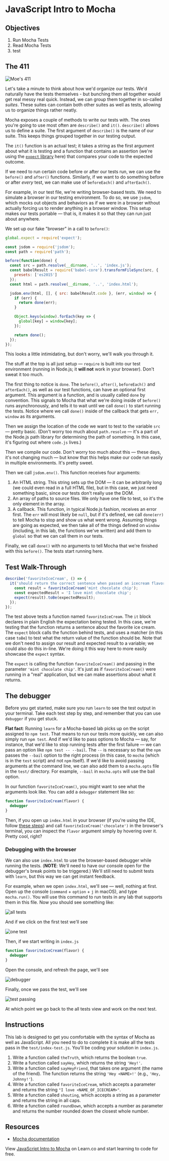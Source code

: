 # JavaScript Intro to Mocha

## Objectives

1. Run Mocha Tests
2. Read Mocha Tests
3. test

## The 411
![Moe's 411](https://media.giphy.com/media/3orif1KCl3AcfVQefm/giphy.gif)

Let's take a minute to think about how we'd organize our tests. We'd naturally have the tests themselves - but bunching them all together would get real messy real quick. Instead, we can group them together in so-called _suites_. These suites can contain both other suites as well as tests, allowing us to organize things rather neatly.

Mocha exposes a couple of methods to write our tests with. The ones you're going to use most often are `describe()` and `it()`. `describe()` allows us to define a suite. The first argument of `describe()` is the name of our suite. This keeps things grouped together in our testing output.

The `it()` function is an actual test; it takes a string as the first argument about what it is testing and a function that contains an assertion (we're using the [`expect` library](https://github.com/mjackson/expect) here) that compares your code to the expected outcome.

If we need to run certain code before or after our tests run, we can use the `before()` and `after()` functions. Similarly, if we want to do something before or after _every_ test, we can make use of `beforeEach()` and `afterEach()`.

For example, in our test file, we're writing browser-based tests. We need to simulate a browser in our testing environment. To do so, we use `jsdom`, which mocks out objects and behaviors as if we were in a browser without actually forcing us to render anything in a browser window. This setup makes our tests portable — that is, it makes it so that they can run just about anywhere.

We set up our fake "browser" in a call to `before()`:

```javascript
global.expect = require('expect');

const jsdom = require('jsdom');
const path = require('path');

before(function(done) {
  const src = path.resolve(__dirname, '..', 'index.js');
  const babelResult = require('babel-core').transformFileSync(src, {
    presets: ['es2015']
  });
  const html = path.resolve(__dirname, '..', 'index.html');

  jsdom.env(html, [], { src: babelResult.code }, (err, window) => {
    if (err) {
      return done(err);
    }

    Object.keys(window).forEach(key => {
      global[key] = window[key];
    });

    return done();
  });
});
```

This looks a little intimidating, but don't worry, we'll walk you through it.

The stuff at the top is all just setup — `require` is built into our test environment (running in Node.js; it **will not** work in your browser). Don't sweat it too much.

The first thing to notice is `done`. The `before()`, `after()`, `beforeEach()` and `afterEach()`, as well as our test functions, can have an optional first argument. This argument is a function, and is usually called `done` by convention. This signals to Mocha that what we're doing inside of `before()` runs asynchronously, and tells it to wait until we call `done()` to start running the tests. Notice where we call `done()` inside of the callback that gets `err, window` as its arguments.

Then we assign the location of the code we want to test to the variable `src` — pretty basic. (Don't worry too much about `path.resolve` — it's a part of the Node.js path library for determining the path of something. In this case, it's figuring out where `code.js` lives.)

Then we compile our code. Don't worry too much about this — these days, it's not changing much — but know that this helps make our code run easily in multiple environments. It's pretty sweet.

Then we call `jsdom.env()`. This function receives four arguments:

1. An HTML string. This string sets up the DOM — it can be arbitrarily long (we could even read in a full HTML file), but in this case, we just need something basic, since our tests don't really use the DOM.
2. An array of paths to source files. We only have one file to test, so it's the only element in the array.
3. A callback. This function, in typical Node.js fashion, receives an error first. The `err` will most likely be `null`, but if it's defined, we call `done(err)` to tell Mocha to stop and show us what went wrong. Assuming things are going as expected, we then take all of the things defined on `window` (including, in this lab, the functions we've written) and add them to `global` so that we can call them in our tests.

Finally, we call `done()` with no arguments to tell Mocha that we're finished with this `before()`. The tests start running here.

## Test Walk-Through

```js
describe('favoriteIceCream', () => {
  it('should return the correct sentence when passed an icecream flavor', () => {
    const result = favoriteIceCream('mint chocolate chip');
    const expectedResult = 'I love mint chocolate chip';
    expect(result).toBe(expectedResult);
  });
});
```

The test above tests a function named `favoriteIceCream`. The `it` block declares in plain English the expectation being tested. In this case, we're testing that the function returns a sentence about the favorite ice cream. The `expect` block calls the function behind tests, and uses a matcher (in this case `toBe`) to test what the return value of the function should be. Note that we don't need to assign our result and expected result to a variable; we could also do this in-line. We're doing it this way here to more easily showcase the `expect` syntax.

The `expect` is calling the function `favoriteIceCream()` and passing in the parameter `'mint chocolate chip'`. It's just as if `favoriteIceCream()` were running in a "real" application, but we can make assertions about what it returns.

## The debugger

Before you get started, make sure you run `learn` to see the test output in your terminal. Take each test step by step, and remember that you can use `debugger` if you get stuck.

**Flat fact**: Running `learn` for a Mocha-based lab picks up on the script assigned to `npm test`. That means to run our tests more quickly, we can also simply run `npm test`. And if we'd like to pass options to Mocha — say, for instance, that we'd like to stop running tests after the first failure — we can pass an option like `npm test -- --bail`. The `--` is necessary so that the `npm` passes the `--bail` option to the right process (in this case, to `mocha` (which is in the `test` script) and not `npm` itself). If we'd like to avoid passing arguments at the command line, we can also add them to a `mocha.opts` file in the `test/` directory. For example, `--bail` in `mocha.opts` will use the bail option.

In our function `favoriteIceCream()`, you might want to see what the arguments look like. You can add a `debugger` statement like so:
```javascript
function favoriteIceCream(flavor) {
  debugger
}
```

Then, if you open up `index.html` in your browser (if you're using the IDE, follow [these steps](http://help.learn.co/the-learn-ide/common-ide-questions/viewing-html-pages-in-the-learn-ide)) and call `favoriteIceCream('chocolate')` in the browser's terminal, you can inspect the `flavor` argument simply by hovering over it. Pretty cool, right?

### Debugging with the browser

We can also use `index.html` to use the browser-based debugger while running the tests. (**NOTE**: We'll need to have our console open for the debugger's break points to be triggered.) We'll still need to submit tests with `learn`, but this way we can get instant feedback.

For example, when we open `index.html`, we'll see — well, nothing at first. Open up the console (`command` + `option` + `j` in macOS), and type `mocha.run()`. You will use this command to run tests in any lab that supports them in this file. Now you should see something like:

![all tests](https://curriculum-content.s3.amazonaws.com/skills-based-js/intro_to_mocha/intro_to_mocha_all_tests.png)

And if we click on the first test we'll see

![one test](https://curriculum-content.s3.amazonaws.com/skills-based-js/intro_to_mocha/intro_to_mocha_one_test.png)

Then, if we start writing in `index.js`

```javascript
function favoriteIceCream(flavor) {
  debugger
}
```

Open the console, and refresh the page, we'll see

![debugger](https://curriculum-content.s3.amazonaws.com/skills-based-js/intro_to_mocha/intro_to_mocha_debugger.png)

Finally, once we pass the test, we'll see

![test passing](https://curriculum-content.s3.amazonaws.com/skills-based-js/intro_to_mocha/intro_to_mocha_one_test_passing.png)

At which point we go back to the all tests view and work on the next test.

## Instructions

This lab is designed to get you comfortable with the syntax of Mocha as well as JavaScript. All you need to do to complete it is make all the tests pass in the `test/index-test.js`.  You'll be coding your solution in `index.js`.

1. Write a function called `theTruth`, which returns the boolean `true`.
2. Write a function called `sayHey`, which returns the string `'Hey!'`.
3. Write a function called `sayHeyFriend`, that takes one argument (the name of the friend). The function returns the string `'Hey <NAME>!'` (e.g., `'Hey, Johnny!'`).
4. Write a function called `favoriteIceCream`, which accepts a parameter and returns the string `"I love <NAME_OF_ICECREAM>"`.
5. Write a function called `shouting`, which accepts a string as a parameter and returns the string in all caps.
6. Write a function called `roundDown`, which accepts a number as parameter and returns the number rounded down the closest whole number.

## Resources

- [Mocha documentation](http://mochajs.org/)

<p data-visibility='hidden'>View <a href='https://learn.co/lessons/javascript-intro-to-mocha' title='JavaScript Intro to Mocha'>JavaScript Intro to Mocha</a> on Learn.co and start learning to code for free.</p>
